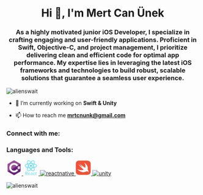 <h1 align="center">Hi 👋, I'm Mert Can Ünek</h1>
<h3 align="center">As a highly motivated junior iOS Developer, I specialize in crafting engaging and user-friendly applications. Proficient in Swift, Objective-C, and project management, I prioritize delivering clean and efficient code for optimal app performance. My expertise lies in leveraging the latest iOS frameworks and technologies to build robust, scalable solutions that guarantee a seamless user experience.</h3>

<p align="left"> <img src="https://komarev.com/ghpvc/?username=alienswait&label=Profile%20views&color=0e75b6&style=flat" alt="alienswait" /> </p>

- 🔭 I’m currently working on **Swift & Unity**

- 📫 How to reach me **mrtcnunk@gmail.com**

<h3 align="left">Connect with me:</h3>
<p align="left">
</p>

<h3 align="left">Languages and Tools:</h3>
<p align="left"> <a href="https://www.w3schools.com/cs/" target="_blank" rel="noreferrer"> <img src="https://raw.githubusercontent.com/devicons/devicon/master/icons/csharp/csharp-original.svg" alt="csharp" width="40" height="40"/> </a> <a href="https://reactjs.org/" target="_blank" rel="noreferrer"> <img src="https://raw.githubusercontent.com/devicons/devicon/master/icons/react/react-original-wordmark.svg" alt="react" width="40" height="40"/> </a> <a href="https://reactnative.dev/" target="_blank" rel="noreferrer"> <img src="https://reactnative.dev/img/header_logo.svg" alt="reactnative" width="40" height="40"/> </a> <a href="https://developer.apple.com/swift/" target="_blank" rel="noreferrer"> <img src="https://raw.githubusercontent.com/devicons/devicon/master/icons/swift/swift-original.svg" alt="swift" width="40" height="40"/> </a> <a href="https://unity.com/" target="_blank" rel="noreferrer"> <img src="https://www.vectorlogo.zone/logos/unity3d/unity3d-icon.svg" alt="unity" width="40" height="40"/> </a> </p>

<p><img align="center" src="https://github-readme-streak-stats.herokuapp.com/?user=alienswait&theme=dark" alt="alienswait" /></p>
